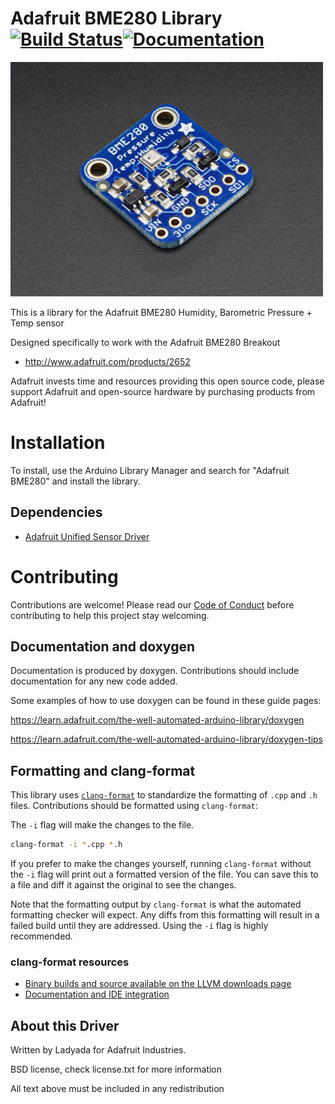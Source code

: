 # Adafruit BME280 Library [![Build Status](https://github.com/adafruit/Adafruit_BME280_Library/workflows/Arduino%20Library%20CI/badge.svg)](https://github.com/adafruit/Adafruit_BME280_Library/actions)[![Documentation](https://github.com/adafruit/ci-arduino/blob/master/assets/doxygen_badge.svg)](http://adafruit.github.io/Adafruit_BME280_Library/html/index.html)


<a href="http://www.adafruit.com/products/2652"><img src="./assets/board.jpg" width="500"/></a>

This is a library for the Adafruit BME280 Humidity, Barometric Pressure + Temp sensor

Designed specifically to work with the Adafruit BME280 Breakout 
 * http://www.adafruit.com/products/2652

Adafruit invests time and resources providing this open source code, please support Adafruit and open-source hardware by purchasing products from Adafruit!

# Installation
To install, use the Arduino Library Manager and search for "Adafruit BME280" and install the library.

## Dependencies
 * [Adafruit Unified Sensor Driver](https://github.com/adafruit/Adafruit_Sensor)

# Contributing

Contributions are welcome! Please read our [Code of Conduct](https://github.com/adafruit/Adafruit_PM25AQI/blob/master/CODE_OF_CONDUCT.md>)
before contributing to help this project stay welcoming.

## Documentation and doxygen
Documentation is produced by doxygen. Contributions should include documentation for any new code added.

Some examples of how to use doxygen can be found in these guide pages:

https://learn.adafruit.com/the-well-automated-arduino-library/doxygen

https://learn.adafruit.com/the-well-automated-arduino-library/doxygen-tips

## Formatting and clang-format
This library uses [`clang-format`](https://releases.llvm.org/download.html) to standardize the formatting of `.cpp` and `.h` files.
Contributions should be formatted using `clang-format`:

The `-i` flag will make the changes to the file.
```bash
clang-format -i *.cpp *.h
```
If you prefer to make the changes yourself, running `clang-format` without the `-i` flag will print out a formatted version of the file. You can save this to a file and diff it against the original to see the changes.

Note that the formatting output by `clang-format` is what the automated formatting checker will expect. Any diffs from this formatting will result in a failed build until they are addressed. Using the `-i` flag is highly recommended.

### clang-format resources
  * [Binary builds and source available on the LLVM downloads page](https://releases.llvm.org/download.html)
  * [Documentation and IDE integration](https://clang.llvm.org/docs/ClangFormat.html)

## About this Driver
Written by Ladyada for Adafruit Industries.

BSD license, check license.txt for more information

All text above must be included in any redistribution
